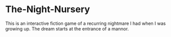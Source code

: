 # The-Night-Nursery
This is an interactive fiction game of a recurring nightmare I had when I was growing up. 
The dream starts at the entrance of a mannor. 